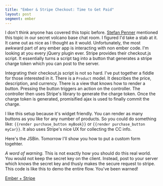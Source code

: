```yaml
---
title: "Ember & Stripe Checkout: Time to Get Paid"
layout: post
segment: ember
---
```


I don't think anyone has covered this topic before. [Stefan
Penner](http://twitter.com/stefanpenner) mentioned this topic in our
secret volcano base chat room. I figured I'd take a stab at it. It
came out as nice as I thought as it would. Unfortunately, the most
awkward part of any ember app is interacting with non ember code. I'm
looking at you every jQuery plugin ever. Stripe provides their
checkout.js script. It essentially turns a script tag into a button
that generates a stripe charge token which you can post to the server.

Integrating their checkout.js script is not so hard. I've put together
a fiddle for those interested in it. There is a `Product` model. It
describes the price, description, and currency. There is a view that
knows how to render a button. Pressing the button triggers an action
on the controller. The controller then uses Stripe's library to
generate the charge token. Once the charge token is generated,
promisified ajax is used to finally commit the charge.

I like this setup because it's widget friendly. You can render as many
buttons as you like for any number of products. So you could do
something like: `{{render purchase_button myBook}}` or `{{render
purchase_button myCar}}`. It also uses Stripe's nice UX for collecting
the CC info.

Here's the JSBin. Tomorrow I'll show you how to put a custom form
togehter.

_A word of warning._ This is not exactly how you should do this real
world. You would not keep the secret key on the client. Instead, post
to your server which knows the secret key and thusly makes the secure
request to stripe. This code is like this to demo the entire flow.
You've been warned!

<a class="jsbin-embed" href="http://jsbin.com/alesuk/6/embed?live">Ember + Stripe </a>
<script src="http://static.jsbin.com/js/embed.js"></script>

